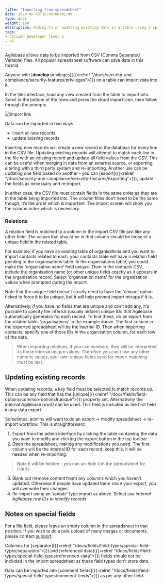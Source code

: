 ```yaml
---
title: "Importing from spreadsheet"
date: 2020-06-03T16:40:00+01:00
type: docs
weight: 180
description: Adding to or updating existing data in a table using a spreadsheet import
tags:
- Citizen Developer level 3
- v6
---
```

Agilebase allows data to be imported from CSV (Comma Separated Variable) files. All popular spreadsheet software can save data in this format.

Anyone with [**develop** privileges]({{<relref "/docs/security-and-compliance/security-features/privileges">}}) on a table can import data into it.

In the tiles interface, load any view created from the table to import into. Scroll to the bottom of the rows and press the cloud import icon, then follow through the prompts.

![import link](/import-link.png)

Data can be imported in two ways.

* insert all new records
* update existing records

Inserting new records will create a new record in the database for every line in the CSV file. Updating existing records will attempt to match each line in the file with an existing record and update all field values from the CSV. This can be useful when merging in data from an external source, or exporting, altering with a third party system and re-importing. Another use can be updating one field based on another - you can [export]({{<relref "/docs/security-and-compliance/security-features/exporting">}}), update the fields as necessary and re-import.

In either case, the CSV file must contain fields in the same order as they are in the table being imported into. The column titles don’t need to be the same though, it’s the order which is important. The import screen will show you the column order which is necessary.

### Relations
A relation field is matched to a column in the import CSV file just like any other field. The values that should be in that column should be those of a unique field in the related table.

For example, if you have an existing table of organisations and you want to import contacts related to each, your contacts table will have a relation field pointing to the organisations table. In the organisations table, you could make the 'organisation name' field unique. Then in the contacts CSV, include the organisation name (or other unique field) exactly as it appears in the organisation record. Select 'organisation name' for the organisation values when prompted during the import.

Note that the unique field doesn't strictly need to have the 'unique' option ticked to force it to be unique, but it will help prevent import mixups if it is.

Alternatively, if you have no fields that are unique and can't add any, it's possible to specify the internal (usually hidden) unique IDs that Agilebase automatically generates for each record. To find these, do an export from the related table, 'organisations' in the example above. The first column in the exported spreadsheet will be the internal ID. Then when importing contacts, specify one of those IDs in the organisation column, for each row of the data.

> When importing relations, if you use numbers, they will be interpreted as these internal unique values. Therefore you can't use any other numeric values, your own unique fields used for import matching must be text.

## Updating existing records
When updating records, a key field must be selected to match records up. This can be any field that has the [unique]({{<relref "/docs/fields/field-options/common-options#unique">}}) property set. Alternatively the internal Agilebase rowID can be used. This field is included as the first field in any data export.

Sometimes, admins will want to do an export -> modify spreadsheet -> re-import workflow. This is straightforward:

1. Export from the admin interface by clicking the table containing the data you want to modify and clicking the _export_ button in the top toolbar.
2. Open the spreadsheet, making any modifications you need. The first column will be the internal ID for each record, keep this, it will be needed when re-importing.  
> Note it will be hidden - you can un-hide it in the spreadsheet for clarity
3. Blank out (remove content from) any columns which you haven’t updated. Otherwise if people have updated them since your export, you will overwrite their changes.
4. Re-import using an ‘update’ type import as above. Select _use internal Agilebase row IDs to identify records_

## Notes on special fields
For a file field, please leave an empty column in the spreadsheet in that position. If you wish to do a bulk upload of many images or documents, please contact [support](https://agilechilli.com/contact-us/).

Columns for [separator]({{<relref "/docs/fields/field-types/special-field-types/separators">}}) and [referenced data]({{<relref "/docs/fields/field-types/special-field-types/referenced-data">}}) fields should not be included in the import spreadsheet as these field types don't store data.

Data can be imported into [comment fields]({{<relref "/docs/fields/field-types/special-field-types/comment-feeds">}}) as per any other field.



